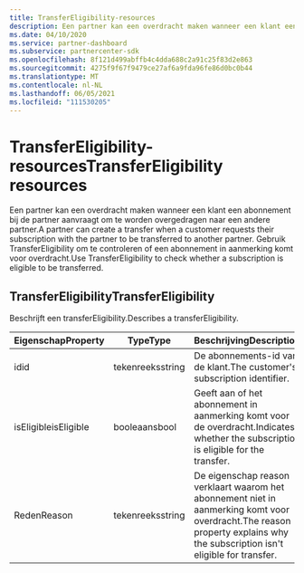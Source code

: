 ```yaml
---
title: TransferEligibility-resources
description: Een partner kan een overdracht maken wanneer een klant een abonnement bij de partner aanvraagt om te worden overgedragen naar een andere partner.
ms.date: 04/10/2020
ms.service: partner-dashboard
ms.subservice: partnercenter-sdk
ms.openlocfilehash: 8f121d499abffb4c4dda688c2a91c25f83d2e863
ms.sourcegitcommit: 4275f9f67f9479ce27af6a9fda96fe86d0bc0b44
ms.translationtype: MT
ms.contentlocale: nl-NL
ms.lasthandoff: 06/05/2021
ms.locfileid: "111530205"
---
```

# <a name="transfereligibility-resources"></a><span data-ttu-id="2452d-103">TransferEligibility-resources</span><span class="sxs-lookup"><span data-stu-id="2452d-103">TransferEligibility resources</span></span>

<span data-ttu-id="2452d-104">Een partner kan een overdracht maken wanneer een klant een abonnement bij de partner aanvraagt om te worden overgedragen naar een andere partner.</span><span class="sxs-lookup"><span data-stu-id="2452d-104">A partner can create a transfer when a customer requests their subscription with the partner to be transferred to another partner.</span></span> <span data-ttu-id="2452d-105">Gebruik TransferEligibility om te controleren of een abonnement in aanmerking komt voor overdracht.</span><span class="sxs-lookup"><span data-stu-id="2452d-105">Use TransferEligibility to check whether a subscription is eligible to be transferred.</span></span>

## <a name="transfereligibility"></a><span data-ttu-id="2452d-106">TransferEligibility</span><span class="sxs-lookup"><span data-stu-id="2452d-106">TransferEligibility</span></span>

<span data-ttu-id="2452d-107">Beschrijft een transferEligibility.</span><span class="sxs-lookup"><span data-stu-id="2452d-107">Describes a transferEligibility.</span></span>

| <span data-ttu-id="2452d-108">Eigenschap</span><span class="sxs-lookup"><span data-stu-id="2452d-108">Property</span></span>              | <span data-ttu-id="2452d-109">Type</span><span class="sxs-lookup"><span data-stu-id="2452d-109">Type</span></span>             | <span data-ttu-id="2452d-110">Beschrijving</span><span class="sxs-lookup"><span data-stu-id="2452d-110">Description</span></span>                                                                              |
|-----------------------|------------------|------------------------------------------------------------------------------------------|
| <span data-ttu-id="2452d-111">id</span><span class="sxs-lookup"><span data-stu-id="2452d-111">id</span></span>                    | <span data-ttu-id="2452d-112">tekenreeks</span><span class="sxs-lookup"><span data-stu-id="2452d-112">string</span></span>           | <span data-ttu-id="2452d-113">De abonnements-id van de klant.</span><span class="sxs-lookup"><span data-stu-id="2452d-113">The customer's subscription identifier.</span></span>                                                  |
| <span data-ttu-id="2452d-114">isEligible</span><span class="sxs-lookup"><span data-stu-id="2452d-114">isEligible</span></span>            | <span data-ttu-id="2452d-115">booleaans</span><span class="sxs-lookup"><span data-stu-id="2452d-115">bool</span></span>             | <span data-ttu-id="2452d-116">Geeft aan of het abonnement in aanmerking komt voor de overdracht.</span><span class="sxs-lookup"><span data-stu-id="2452d-116">Indicates whether the subscription is eligible for the transfer.</span></span>                         |
| <span data-ttu-id="2452d-117">Reden</span><span class="sxs-lookup"><span data-stu-id="2452d-117">Reason</span></span>                | <span data-ttu-id="2452d-118">tekenreeks</span><span class="sxs-lookup"><span data-stu-id="2452d-118">string</span></span>           | <span data-ttu-id="2452d-119">De eigenschap reason verklaart waarom het abonnement niet in aanmerking komt voor overdracht.</span><span class="sxs-lookup"><span data-stu-id="2452d-119">The reason property explains why the subscription isn't eligible for transfer.</span></span> |